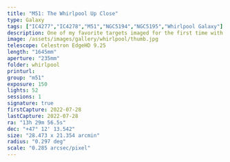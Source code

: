 ```yaml
---
title: "M51: The Whirlpool Up Close"
type: Galaxy
tags: ["IC4277","IC4278","M51","NGC5194","NGC5195","Whirlpool Galaxy"]
description: One of my favorite targets imaged for the first time with my Celestron telescope and the Optolong L-eXtreme filter.
image: /assets/images/gallery/whirlpool/thumb.jpg
telescope: Celestron EdgeHD 9.25
length: "1645mm"
aperture: "235mm"
folder: whirlpool
printurl: 
group: "m51"
exposure: 150
lights: 52
sessions: 1
signature: true
firstCapture: 2022-07-28 
lastCapture: 2022-07-28
ra: "13h 29m 56.5s"
dec: "+47° 12' 13.542"
size: "28.473 x 21.354 arcmin"
radius: "0.297 deg"
scale: "0.285 arcsec/pixel"
---
```

